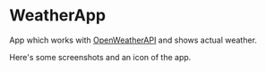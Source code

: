 # WeatherApp
App which works with [OpenWeatherAPI](https://openweathermap.org/) and shows actual weather.

Here's some screenshots and an icon of the app.